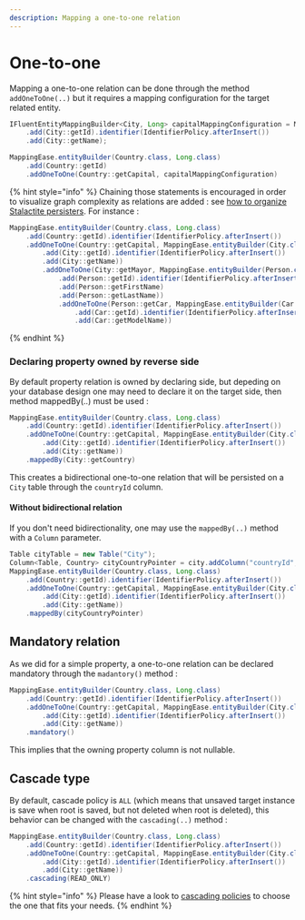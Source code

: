 ```yaml
---
description: Mapping a one-to-one relation
---
```


# One-to-one

Mapping a one-to-one relation can be done through the method `addOneToOne(..)` but it requires a mapping configuration for the target related entity.

```java
IFluentEntityMappingBuilder<City, Long> capitalMappingConfiguration = MappingEase.entityBuilder(City.class, Long.class)
    .add(City::getId).identifier(IdentifierPolicy.afterInsert())
    .add(City::getName);

MappingEase.entityBuilder(Country.class, Long.class)
    .add(Country::getId)
    .addOneToOne(Country::getCapital, capitalMappingConfiguration)
```

{% hint style="info" %}
Chaining those statements is encouraged in order to visualize graph complexity as relations are added : see [how to organize Stalactite persisters](../architecture-tips/dont-create-a-persister-to-rule-them-all.md). For instance :

```java
MappingEase.entityBuilder(Country.class, Long.class)
    .add(Country::getId).identifier(IdentifierPolicy.afterInsert())
    .addOneToOne(Country::getCapital, MappingEase.entityBuilder(City.class, Long.class)
        .add(City::getId).identifier(IdentifierPolicy.afterInsert())
        .add(City::getName))
        .addOneToOne(City::getMayor, MappingEase.entityBuilder(Person.class, Long.class)
            .add(Person::getId).identifier(IdentifierPolicy.afterInsert())
            .add(Person::getFirstName)
            .add(Person::getLastName))
            .addOneToOne(Person::getCar, MappingEase.entityBuilder(Car.class, Long.class)
                .add(Car::getId).identifier(IdentifierPolicy.afterInsert())
                .add(Car::getModelName))
```
{% endhint %}

### Declaring property owned by reverse side

By default property relation is owned by declaring side, but depeding on your database design one may need to declare it on the target side, then method mappedBy(..) must be used :

```java
MappingEase.entityBuilder(Country.class, Long.class)
    .add(Country::getId).identifier(IdentifierPolicy.afterInsert())
    .addOneToOne(Country::getCapital, MappingEase.entityBuilder(City.class, Long.class)
        .add(City::getId).identifier(IdentifierPolicy.afterInsert())
        .add(City::getName))
    .mappedBy(City::getCountry)
```

This creates a bidirectional one-to-one relation that will be persisted on a `City` table through the `countryId` column.

#### Without bidirectional relation

If you don't need bidirectionality, one may use the `mappedBy(..)` method with a `Column` parameter.

```java
Table cityTable = new Table("City");
Column<Table, Country> cityCountryPointer = city.addColumn("countryId", Country.class);
MappingEase.entityBuilder(Country.class, Long.class)
    .add(Country::getId).identifier(IdentifierPolicy.afterInsert())
    .addOneToOne(Country::getCapital, MappingEase.entityBuilder(City.class, Long.class)
        .add(City::getId).identifier(IdentifierPolicy.afterInsert())
        .add(City::getName))
    .mappedBy(cityCountryPointer)
```

## Mandatory relation

As we did for a simple property, a one-to-one relation can be declared mandatory through the `madantory()` method :

```java
MappingEase.entityBuilder(Country.class, Long.class)
    .add(Country::getId).identifier(IdentifierPolicy.afterInsert())
    .addOneToOne(Country::getCapital, MappingEase.entityBuilder(City.class, Long.class)
        .add(City::getId).identifier(IdentifierPolicy.afterInsert())
        .add(City::getName))
    .mandatory()
```

This implies that the owning property column is not nullable.

## Cascade type

By default, cascade policy is `ALL` (which means that unsaved target instance is save when root is saved, but not deleted when root is deleted), this behavior can be changed with the `cascading(..)` method :

```java
MappingEase.entityBuilder(Country.class, Long.class)
    .add(Country::getId).identifier(IdentifierPolicy.afterInsert())
    .addOneToOne(Country::getCapital, MappingEase.entityBuilder(City.class, Long.class)
        .add(City::getId).identifier(IdentifierPolicy.afterInsert())
        .add(City::getName))
    .cascading(READ_ONLY)
```

{% hint style="info" %}
Please have a look to [cascading policies](cascading-policies.md) to choose the one that fits your needs.
{% endhint %}
